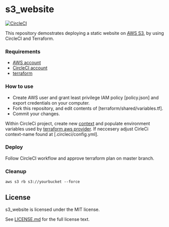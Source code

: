 # s3_website

[![CircleCI](https://circleci.com/gh/atrakic/s3-website.svg?style=svg)](https://circleci.com/gh/atrakic/s3-website)

This repository demostrates deploying a static website on [AWS S3](https://docs.aws.amazon.com/AmazonS3/latest/dev/WebsiteHosting.html), by using CircleCI and Terraform.

### Requirements
- [AWS account](https://aws.amazon.com/account/)
- [CircleCI account](https://circleci.com/signup/)
- [terraform](https://www.terraform.io)

### How to use
- Create AWS user and grant least privilege IAM policy [policy.json] and export credentials on your computer.
- Fork this repository, and edit contents of [terraform/shared/variables.tf].
- Commit your changes.

Within CircleCi project, create new [context](https://circleci.com/docs/2.0/contexts/) and populate environment variables used by [terraform aws provider](https://www.terraform.io/docs/providers/aws/).
If neccesery adjust CirleCi context-name found at [.circleci/config.yml].

### Deploy
Follow CircleCI workflow and approve terraform plan on master branch.

### Cleanup
```aws s3 rb s3://yourbucket --force```

## License

s3_website is licensed under the MIT license.

See [LICENSE.md](https://github.com/atrakic/s3_website/blob/master/LICENSE.md) for the full license text.
